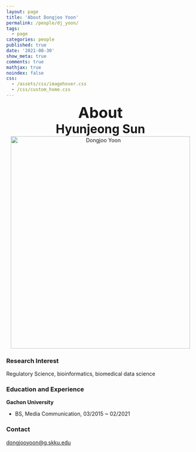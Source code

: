 ```yaml
---
layout: page
title: 'About Dongjoo Yoon'
permalink: /people/dj_yoon/
tags:
  - page
categories: people
published: true
date: '2021-08-30'
show_meta: true
comments: true
mathjax: true
noindex: false
css:
  - /assets/css/imagehover.css
  - /css/custom_home.css
---
```


<style>
.center{
  text-align: center;
}
</style>  

<link
    rel="stylesheet"
    href="https://cdnjs.cloudflare.com/ajax/libs/font-awesome/5.8.2/css/all.min.css"
  />

<div class="center"><div style="font-weight: bold; font-size: 40px;">
About</div></div>
<div class="center"><div style="font-weight: bold; font-size: 32px;">
Hyunjeong Sun
</div></div>


<div class="center">
    <img src="{{ site.url }}/assets/img/people/hj_sun.jpeg" width="480px" height="568px" alt="Dongjoo Yoon"/>
</div>

### **Research Interest**
Regulatory Science, bioinformatics, biomedical data science

### **Education and Experience**

**Gachon University**
- BS, Media Communication, 03/2015 ~ 02/2021

### **Contact**
<i class="fa fa-paper-plane"></i> dongjooyoon@g.skku.edu